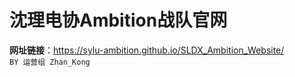# 沈理电协Ambition战队官网
**网址链接**：https://sylu-ambition.github.io/SLDX_Ambition_Website/  
`BY 运营组 Zhan_Kong`

